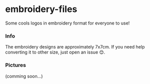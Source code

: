 # embroidery-files

Some cools logos in embroidery format for everyone to use!

### Info

The embroidery designs are approximately 7x7cm. If you need help converting it to other size, just open an issue :blush:.

### Pictures

(comming soon...)
